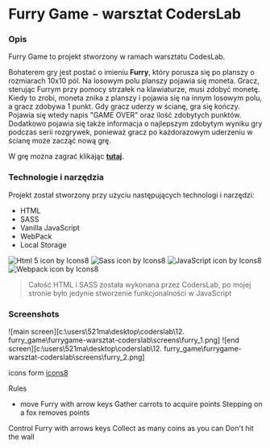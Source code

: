 # Furry Game - warsztat CodersLab

### Opis

Furry Game to projekt stworzony w ramach warsztatu CodesLab.

Bohaterem gry jest postać o imieniu **Furry**, który porusza się po planszy o rozmiarach 10x10 pól.
Na losowym polu planszy pojawia się moneta. Gracz, sterując Furrym przy pomocy strzałek na klawiaturze, musi zdobyć monetę. Kiedy to zrobi, moneta znika z planszy i pojawia się na innym losowym polu, a gracz zdobywa 1 punkt.
Gdy gracz uderzy w ścianę, gra się kończy. Pojawia się wtedy napis "GAME OVER" oraz ilość zdobytych punktów. Dodatkowo pojawia się także informacja o najlepszym zdobytym wyniku gry podczas serii rozgrywek, ponieważ gracz po każdorazowym uderzeniu w ścianę może zacząć nową grę.

W grę można zagrać klikając **[tutaj](https://majka521.github.io/FurryGame-warsztat-CodersLab/)**.

### Technologie i narzędzia

Projekt został stworzony przy użyciu następujących technologi i narzędzi:

- HTML
- SASS
- Vanilla JavaScript
- WebPack
- Local Storage

![Html 5 icon by Icons8](https://img.icons8.com/color/50/000000/html-5.png)
![Sass icon by Icons8](https://img.icons8.com/color/50/000000/sass.png)
![JavaScript icon by Icons8](https://img.icons8.com/color/50/000000/javascript--v2.png)
![Webpack icon by Icons8](https://img.icons8.com/color/48/000000/webpack.png)

> Całość HTML i SASS została wykonana przez CodersLab, po mojej stronie było jedynie stworzenie funkcjonalności w JavaScript

### Screenshots

![main screen][c:\users\521ma\desktop\coderslab\12. furry_game\furrygame-warsztat-coderslab\screens\furry_1.png]
![end screen][c:\users\521ma\desktop\coderslab\12. furry_game\furrygame-warsztat-coderslab\screens\furry_2.png]

icons form [icons8](https://icons8.com/)

Rules

- move Furry with arrow keys
  Gather carrots to acquire points
  Stepping on a fox removes points

Control Furry with arrows keys
Collect as many coins as you can
Don't hit the wall
